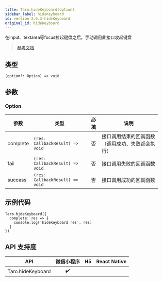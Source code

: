 ```yaml
---
title: Taro.hideKeyboard(option)
sidebar_label: hideKeyboard
id: version-2.0.3-hideKeyboard
original_id: hideKeyboard
---
```


在input、textarea等focus拉起键盘之后，手动调用此接口收起键盘

> [参考文档](https://developers.weixin.qq.com/minigame/dev/api/ui/keyboard/wx.hideKeyboard.html)

## 类型

```tsx
(option?: Option) => void
```

## 参数

### Option

| 参数 | 类型 | 必填 | 说明 |
| --- | --- | :---: | --- |
| complete | `(res: CallbackResult) => void` | 否 | 接口调用结束的回调函数（调用成功、失败都会执行） |
| fail | `(res: CallbackResult) => void` | 否 | 接口调用失败的回调函数 |
| success | `(res: CallbackResult) => void` | 否 | 接口调用成功的回调函数 |

## 示例代码

```tsx
Taro.hideKeyboard({
  complete: res => {
    console.log('hideKeyboard res', res)
  }
})
```

## API 支持度

| API | 微信小程序 | H5 | React Native |
| :---: | :---: | :---: | :---: |
| Taro.hideKeyboard | ✔️ |  |  |
